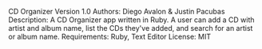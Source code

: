 CD Organizer
Version 1.0
Authors: Diego Avalon & Justin Pacubas
Description: A CD Organizer app written in Ruby.  A user can add a CD with artist and album 
 name, list the CDs they've added, and search for an artist or album name.
Requirements: Ruby, Text Editor
License: MIT
